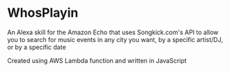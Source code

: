 # WhosPlayin
An Alexa skill for the Amazon Echo that uses Songkick.com's API to allow
you to search for music events in any city you want, by a specific artist/DJ, or by a specific date

Created using AWS Lambda function and written in JavaScript
